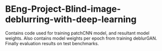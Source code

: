 # BEng-Project-Blind-image-deblurring-with-deep-learning
Contains code used for training patchCNN model, and resultant model weights. Also contains model weights per epoch from training deblurGAN. Finally evaluation results on test benchmarks.
